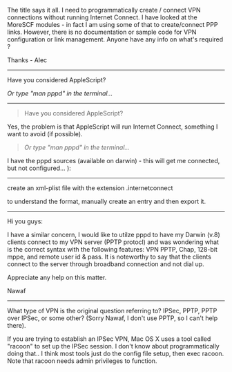  

The title says it all. I need to programmatically create / connect VPN connections without running Internet Connect. I have looked at the MoreSCF modules - in fact I am using some of that to create/connect PPP links. However, there is no documentation or sample code for VPN configuration or link management. Anyone have any info on what's required ?

Thanks - Alec

----

Have you considered AppleScript?

*Or type "man pppd" in the terminal...*

----

>  Have you considered AppleScript?

Yes, the problem is that AppleScript will run Internet Connect, something I want to avoid (if possible).

>  *Or type "man pppd" in the terminal...*

I have the pppd sources (available on darwin) - this will get me connected, but not configured... ):

----

create an xml-plist file with the extension .internetconnect

to understand the format, manually create an entry and then export it.

----

Hi you guys:

I have a similar concern, I would like to utilze pppd to have my Darwin (v.8) clients connect to my VPN server (PPTP protocl) and was wondering what is the correct syntax with the following features: VPN PPTP, Chap, 128-bit mppe, and remote user id & pass. It is noteworthy to say that the clients connect to the server through broadband connection and not dial up.

Appreciate any help on this matter.

Nawaf

----

What type of VPN is the original question referring to?  IPSec, PPTP, PPTP over IPSec, or some other?  (Sorry Nawaf,  I don't use PPTP, so I can't help there).

If you are trying to establish an IPSec VPN, Mac OS X uses a tool called "racoon" to set up the IPSec session.    I don't know about programmatically doing that.. I think most tools just do the config file setup, then exec racoon.    Note that racoon needs admin privileges to function.
